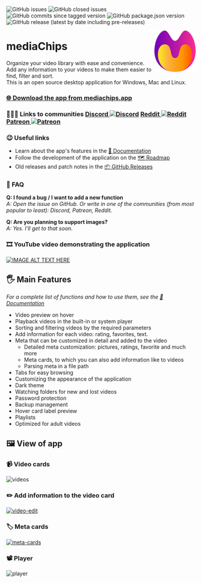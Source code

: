 ![GitHub issues](https://img.shields.io/github/issues/fupdec/mediaChips?color=%233aca0a)
![GitHub closed issues](https://img.shields.io/github/issues-closed/fupdec/mediaChips?color=%23f44)
![GitHub commits since tagged version](https://img.shields.io/github/commits-since/fupdec/mediaChips/v0.10.2-beta?color=green)
![GitHub package.json version](https://img.shields.io/github/package-json/v/fupdec/mediaChips?color=blue)
![GitHub release (latest by date including pre-releases)](https://img.shields.io/github/downloads-pre/fupdec/mediachips/latest/total)

<img align="right" width="110" height="110" src="./public/icons/icon.png">

# mediaChips
Organize your video library with ease and convenience.  <br>
Add any information to your videos to make them easier to find, filter and sort.  <br>
This is an open source desktop application for Windows, Mac and Linux. <br>

### <a href="https://mediachips.app/downloads/">🌐 Download the app from mediachips.app</a>

### 🧑‍🤝‍🧑 Links to communities <a href="https://discord.gg/QSnXFvXZVh"> Discord <img width="30" height="30" alt="Discord" src="https://camo.githubusercontent.com/79fcdc7c43f1a1d7c175827976ffee8177814a016fb1b9578ff70f1aef759578/68747470733a2f2f6564656e742e6769746875622e696f2f537570657254696e7949636f6e732f696d616765732f7376672f646973636f72642e737667"></a> <a href="https://www.reddit.com/r/mediaChips/"> Reddit <img width="30" height="30" alt="Reddit" src="https://camo.githubusercontent.com/521640dc2dba501cde1805c0a42cecf5ccf7fc1378f542fe9fda756fb36add25/68747470733a2f2f6564656e742e6769746875622e696f2f537570657254696e7949636f6e732f696d616765732f7376672f7265646469742e737667"></a> <a href="https://www.patreon.com/mediaChips"> Patreon <img width="30" height="30" alt="Patreon" src="https://camo.githubusercontent.com/0a9d866ea6aec774c89c411c34f4bdc8e4f4a72246f3e8995676d6f72266e205/68747470733a2f2f6564656e742e6769746875622e696f2f537570657254696e7949636f6e732f696d616765732f7376672f70617472656f6e2e737667">
</a>

### 😉 Useful links

- Learn about the app's features in the <a href="https://mediachips.app/docs?v=f9308c5d0596">📖 Documentation</a> <br>
- Follow the development of the application on the <a href="https://github.com/fupdec/mediaChips/projects/1">🗺️ Roadmap</a>
- Old releases and patch notes in the <a href="https://github.com/fupdec/mediaChips/releases">📦 GitHub Releases</a>

### 🤷 FAQ
**Q: I found a bug / I want to add a new function** <br>
*A: Open the issue on GitHub. Or write in one of the communities (from most popular to least): Discord, Patreon, Reddit.*

**Q: Are you planning to support images?** <br>
*A: Yes. I'll get to that soon.*

### 🎞️ YouTube video demonstrating the application
[![IMAGE ALT TEXT HERE](https://img.youtube.com/vi/vNInN4H5u8Q/mqdefault.jpg)](https://youtu.be/vNInN4H5u8Q)

## 🖐️ Main Features
*For a complete list of functions and how to use them, see the <a href="https://mediachips.app/docs?v=f9308c5d0596">📖 Documentation</a>*
- Video preview on hover
- Playback videos in the built-in or system player
- Sorting and filtering videos by the required parameters
- Add information for each video: rating, favorites, text.
- Meta that can be customized in detail and added to the video
  - Detailed meta customization: pictures, ratings, favorite and much more
  - Meta cards, to which you can also add information like to videos
  - Parsing meta in a file path
- Tabs for easy browsing
- Customizing the appearance of the application
- Dark theme
- Watching folders for new and lost videos
- Password protection
- Backup management
- Hover card label preview
- Playlists
- Optimized for adult videos

## 🖼️ View of app

### 📹 Video cards
![videos](https://i.ibb.co/fMzrzt1/videos.png)

### ✏️ Add information to the video card
[![video-edit](http://ibb.co.com/images/12121211c6786fc1925758ec.md.jpg)](http://ibb.co.com/image/2af3g9)

### 🏷️ Meta cards
[![meta-cards](https://i.ibb.co/bJdQ9bP/meta-page.jpg)](https://ibb.co/xH5XTFD)

### 📽️ Player
![player](https://i.ibb.co/tYPHjWz/player.png)